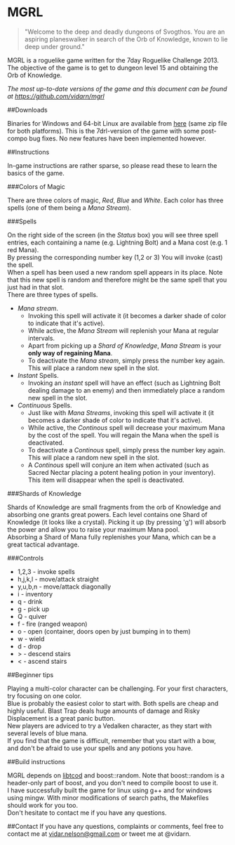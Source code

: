 MGRL
====

>"Welcome to the deep and deadly dungeons of Svogthos.
You are an aspiring planeswalker in search of the Orb of Knowledge, known to lie deep under ground."

MGRL is a roguelike game written for the 7day Roguelike Challenge 2013. The objective of the game is to get to dungeon level 15 and obtaining the Orb of Knowledge.

*The most up-to-date versions of the game and this document can be found at https://github.com/vidarn/mgrl*

##Downloads

Binaries for Windows and 64-bit Linux are available from [here](http://dl.dropbox.com/u/1618340/MGRL/MGRL.zip) (same zip file for both platforms).
This is the 7drl-version of the game with some post-compo bug fixes. No new features have been implemented however.

##Instructions

In-game instructions are rather sparse, so please read these to learn the basics of the game.

###Colors of Magic

There are three colors of magic, *Red*, *Blue* and *White*. Each color has three spells (one of them being a *Mana Stream*).

###Spells

On the right side of the screen (in the *Status* box) you will see three spell entries, each containing a name (e.g. Lightning Bolt) and a Mana cost (e.g. 1 red Mana).  
By pressing the corresponding number key (1,2 or 3) You will invoke (cast) the spell.  
When a spell has been used a new random spell appears in its place. Note that this new spell is random and therefore might be the same spell that you just had in that slot.  
There are three types of spells.  

* *Mana stream*.
    * Invoking this spell will activate it (it becomes a darker shade of color to indicate that it's active).
    * While active, the *Mana Stream* will replenish your Mana at regular intervals.
    * Apart from picking up a *Shard of Knowledge*, *Mana Stream* is your **only way of regaining Mana**.
    * To deactivate the *Mana stream*, simply press the number key again. This will place a random new spell in the slot.
* *Instant* Spells.
    * Invoking an *instant* spell will have an effect (such as Lightning Bolt dealing damage to an enemy) and then immediately place a random new spell in the slot.
* *Continuous* Spells.
    * Just like with *Mana Streams*, invoking this spell will activate it (it becomes a darker shade of color to indicate that it's active).
    * While active, the *Continous* spell will decrease your maximum Mana by the cost of the spell. You will regain the Mana when the spell is deactivated.
    * To deactivate a *Continous* spell, simply press the number key again. This will place a random new spell in the slot.
    * A *Continous* spell will conjure an item when activated (such as Sacred Nectar placing a potent healing potion in your inventory). This item will disappear when the spell is deactivated.

###Shards of Knowledge

Shards of Knowledge are small fragments from the orb of Knowledge and absorbing one grants great powers.
Each level contains one Shard of Knowledge (it looks like a crystal). Picking it up (by pressing 'g') will absorb the power and allow you to raise your maximum Mana pool.  
Absorbing a Shard of Mana fully replenishes your Mana, which can be a great tactical advantage.

###Controls

* 1,2,3 - invoke spells
* h,j,k,l - move/attack straight
* y,u,b,n - move/attack diagonally
* i - inventory
* q - drink
* g - pick up
* Q - quiver
* f - fire (ranged weapon)
* o - open (container, doors open by just bumping in to them)
* w - wield
* d - drop
* \> - descend stairs
* \< - ascend stairs

##Beginner tips

Playing a multi-color character can be challenging. For your first characters, try focusing on one color.  
Blue is probably the easiest color to start with. Both spells are cheap and highly useful. Blast Trap deals huge amounts of damage and Risky Displacement is a great panic button.  
New players are adviced to try a Vedalken character, as they start with several levels of blue mana.  
If you find that the game is difficult, remember that you start with a bow, and don't be afraid to use your spells and any potions you have.

##Build instructions

MGRL depends on [libtcod](http://doryen.eptalys.net/libtcod/) and boost::random. 
Note that boost::random is a header-only part of boost, and you don't need to compile boost to use it.  
I have successfully built the game for linux using g++ and for windows using mingw. With minor modifications of search paths, the Makefiles should work for you too.  
Don't hesitate to contact me if you have any questions.

##Contact
If you have any questions, complaints or comments, feel free to contact me at vidar.nelson@gmail.com or tweet me at @vidarn.
